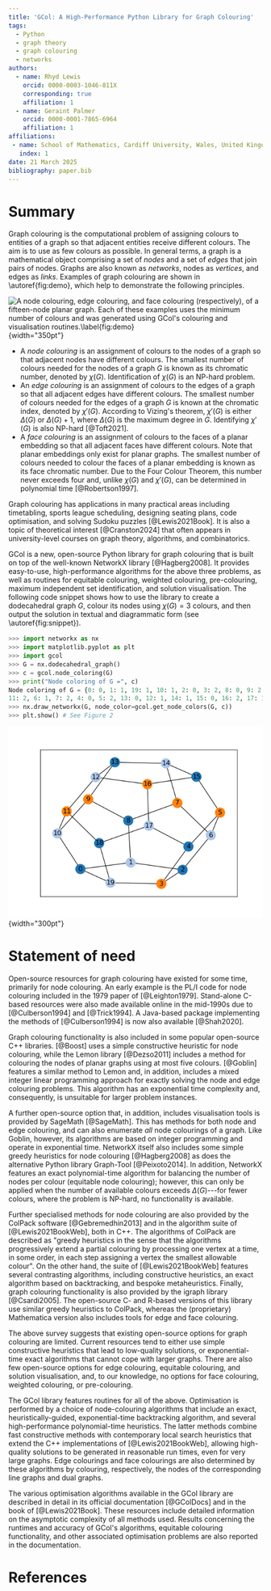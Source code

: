 ```yaml
---
title: 'GCol: A High-Performance Python Library for Graph Colouring'
tags:
  - Python
  - graph theory
  - graph colouring
  - networks
authors:
  - name: Rhyd Lewis
    orcid: 0000-0003-1046-811X
    corresponding: true
    affiliation: 1
  - name: Geraint Palmer
    orcid: 0000-0001-7865-6964
    affiliation: 1
affiliations:
 - name: School of Mathematics, Cardiff University, Wales, United Kingdom
   index: 1
date: 21 March 2025
bibliography: paper.bib
---
```


# Summary

Graph colouring is the computational problem of assigning colours to entities of
a graph so that adjacent entities receive different colours. The aim is to use
as few colours as possible. In general terms, a graph is a mathematical object
comprising a set of *nodes* and a set of *edges* that join pairs of nodes.
Graphs are also known as *networks*, nodes as *vertices*, and edges as *links*.
Examples of graph colouring are shown in \autoref{fig:demo}, which help to demonstrate the following principles.

![A node colouring, edge colouring, and face colouring (respectively), of a
fifteen-node planar graph. Each of these examples uses the minimum number of
colours and was generated using GCol's colouring and visualisation
routines.\label{fig:demo}](output_00_01_02_combined.png){width="350pt"}

- A *node colouring* is an assignment of colours to the nodes of a graph so that
  adjacent nodes have different colours. The smallest number of colours
  needed for the nodes of a graph $G$ is known as its chromatic number, denoted
  by $\chi(G)$. Identification of $\chi(G)$ is an NP-hard problem.
- An *edge colouring* is an assignment of colours to the edges of a graph so
  that all adjacent edges have different colours. The smallest number of colours
  needed for the edges of a graph $G$ is known at the chromatic index, denoted
  by $\chi'(G)$. According to Vizing's theorem, $\chi'(G)$ is
  either $\Delta(G)$ or $\Delta(G)+1$, where $\Delta(G)$ is the maximum degree
  in $G$. Identifying $\chi'(G)$ is also NP-hard [@Toft2021]. 
- A *face colouring* is an assignment of colours to the faces of a planar
  embedding so that all adjacent faces have different colours. Note that planar
  embeddings only exist for planar graphs. The smallest number of colours needed
  to colour the faces of a planar embedding is known as its face chromatic
  number. Due to the Four Colour Theorem, this number never exceeds four and,
  unlike $\chi(G)$ and $\chi'(G)$, can be determined in polynomial time
  [@Robertson1997].

Graph colouring has applications in many practical areas including timetabling,
sports league scheduling, designing seating plans, code optimisation, and
solving Sudoku puzzles [@Lewis2021Book]. It is also a topic of theoretical
interest [@Cranston2024] that often appears in university-level courses on graph
theory, algorithms, and combinatorics.
  
GCol is a new, open-source Python library for graph colouring that is built on top of
the well-known NetworkX library [@Hagberg2008]. It provides easy-to-use,
high-performance algorithms for the above three problems, as well as routines
for equitable colouring, weighted colouring, pre-colouring, maximum independent
set identification, and solution visualisation. The following code snippet shows
how to use the library to create a dodecahedral graph $G$, colour its nodes
using $\chi(G) = 3$ colours, and then output the solution in textual and
diagrammatic form (see \autoref{fig:snippet}).

```python
>>> import networkx as nx
>>> import matplotlib.pyplot as plt
>>> import gcol
>>> G = nx.dodecahedral_graph()
>>> c = gcol.node_coloring(G)
>>> print("Node coloring of G =", c)
Node coloring of G = {0: 0, 1: 1, 19: 1, 10: 1, 2: 0, 3: 2, 8: 0, 9: 2, 18: 0,
11: 2, 6: 1, 7: 2, 4: 0, 5: 2, 13: 0, 12: 1, 14: 1, 15: 0, 16: 2, 17: 1}
>>> nx.draw_networkx(G, node_color=gcol.get_node_colors(G, c))
>>> plt.show() # See Figure 2
```

![Output from the code snippet.\label{fig:snippet}](Figure_2.png){width="300pt"}


# Statement of need

Open-source resources for graph colouring have existed for some time, primarily
for node colouring. An early example is the PL/I code for node colouring
included in the 1979 paper of [@Leighton1979]. Stand-alone C-based
resources were also made available online in the mid-1990s due to 
[@Culberson1994] and [@Trick1994]. A Java-based package implementing the methods of
[@Culberson1994] is now also available [@Shah2020].
  
Graph colouring functionality is also included in some popular open-source C++
libraries. [@Boost] uses a simple constructive heuristic
for node colouring, while the Lemon library [@Dezso2011] includes a method for
colouring the nodes of planar graphs using at most five colours.
[@Goblin] features a similar method to Lemon and, in addition,
includes a mixed integer linear programming approach for exactly solving the
node and edge colouring problems. This algorithm has an exponential time
complexity and, consequently, is unsuitable for larger problem instances. 
  
A further open-source option that, in addition, includes visualisation tools is provided by
SageMath [@SageMath]. This has methods for both node and edge colouring, and can also
enumerate *all* node colourings of a graph. Like Goblin, however, its algorithms
are based on integer programming and operate in exponential time. NetworkX
itself also includes some simple greedy heuristics for node colouring [@Hagberg2008]
as does the alternative Python library Graph-Tool [@Peixoto2014]. In addition, NetworkX
features an exact polynomial-time algorithm for balancing the
number of nodes per colour (equitable node colouring); however, this can only be
applied when the number of available colours exceeds $\Delta(G)$---for fewer
colours, where the problem is NP-hard, no functionality is available. 
  
Further specialised methods for node colouring are also provided by the ColPack software [@Gebremedhin2013]
and in the algorithm suite of [@Lewis2021BookWeb], both
in C++. The algorithms of ColPack are described as "greedy heuristics in the sense that 
the algorithms progressively extend a partial colouring by processing one vertex at
a time, in some order, in each step assigning a vertex the smallest allowable
colour". On the other hand, the suite of [@Lewis2021BookWeb]
features several contrasting algorithms, including constructive heuristics, an
exact algorithm based on backtracking, and bespoke metaheuristics. Finally, 
graph colouring functionality is also provided by the igraph library [@Csardi2005].
The open-source C- and R-based versions of this library use similar greedy heuristics 
to ColPack, whereas the (proprietary) Mathematica version also includes tools for 
edge and face colouring. 
  
The above survey suggests that existing open-source options for graph colouring
are limited. Current resources tend to either use simple constructive heuristics
that lead to low-quality solutions, or exponential-time exact algorithms that
cannot cope with larger graphs. There are also few open-source options for edge colouring,
equitable colouring, and solution visualisation, and, to our knowledge, no
options for face colouring, weighted colouring, or pre-colouring.
  
The GCol library features routines for all of the above. Optimisation is
performed by a choice of node-colouring algorithms that include an exact,
heuristically-guided, exponential-time backtracking algorithm, and several
high-performance polynomial-time heuristics. The latter methods combine fast
constructive methods with contemporary local search heuristics that extend the
C++ implementations of [@Lewis2021BookWeb], allowing high-quality
solutions to be generated in reasonable run times, even for very large graphs.
Edge colourings and face colourings are also determined by these algorithms by
colouring, respectively, the nodes of the corresponding line graphs and dual
graphs. 

The various optimisation algorithms available in the GCol library are described
in detail in its official documentation [@GColDocs] and in the book of
[@Lewis2021Book]. These resources include detailed information on the asymptotic
complexity of all methods used. Results concerning the runtimes and accuracy 
of GCol's algorithms, equitable colouring functionality, and other 
associated optimisation problems are also reported in the documentation.

# References
